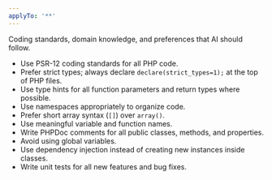 ```yaml
---
applyTo: '**'
---
```


Coding standards, domain knowledge, and preferences that AI should follow.

- Use PSR-12 coding standards for all PHP code.
- Prefer strict types; always declare `declare(strict_types=1);` at the top of PHP files.
- Use type hints for all function parameters and return types where possible.
- Use namespaces appropriately to organize code.
- Prefer short array syntax (`[]`) over `array()`.
- Use meaningful variable and function names.
- Write PHPDoc comments for all public classes, methods, and properties.
- Avoid using global variables.
- Use dependency injection instead of creating new instances inside classes.
- Write unit tests for all new features and bug fixes.